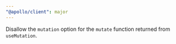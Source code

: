 ```yaml
---
"@apollo/client": major
---
```


Disallow the `mutation` option for the `mutate` function returned from `useMutation`.
